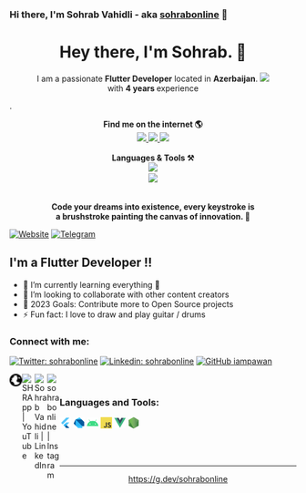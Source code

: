 ### Hi there, I'm Sohrab Vahidli - aka [sohrabonline][website] 👋

<h1 align="center">Hey there, I'm Sohrab. 👋 </h1>

<p align="center">
    I am a passionate <b>Flutter Developer</b> located in <b>Azerbaijan</b>. <img src="https://cdn.countryflags.com/thumbs/azerbaijan/flag-800.png" width=16>
    <br>
    with <b>4 years </b> experience
 
</b>.
    <br>
    <div align="center"> 
      <b>Find me on the internet 🌎</b>
      <br>
      <a href="mailto:razvansauciucc@outlook.com">
        <img src="https://img.shields.io/badge/EMAIL-333333?style=for-the-badge&logo=gmail&logoColor=blue" />
      </a>
      <a href="https://linkedin.com/in/razvansauciuc">
        <img src="https://img.shields.io/badge/LINKEDIN-333333?style=for-the-badge&logo=linkedin"/>
      </a>
      <a href="https://instagram.com/razvan.sauciuc">
        <img src="https://img.shields.io/badge/INSTAGRAM-333333?style=for-the-badge&logo=instagram" />
      </a>
    </div>
    <br>
    <div align="center">
        <b>Languages & Tools ⚒️</b>
        <br>
        <img src="https://skillicons.dev/icons?i=dart,flutter,firebase,java,cpp" /><br>
        <img src="https://skillicons.dev/icons?i=html,css,javascript,nodejs,php,mysql" /><br>
    </div>
    <br>
    <p align="center">
        <b>
            Code your dreams into existence, every keystroke is
            <br>
            a brushstroke painting the canvas of innovation. 🚀
        </b>
    </p>
</p>

[![Website](https://img.shields.io/website?label=sohrabonline&style=for-the-badge&url=https%3A%2F%2Fsohrabonline)](https://www.instagram.com/sohrabonline/)
[![Telegram](https://img.shields.io/youtube/channel/views/UC4TueF0zT9BX_RJ74EdTd0Q?style=social)](https://www.youtube.com/channel/UC4TueF0zT9BX_RJ74EdTd0Q)

## I'm a Flutter Developer !!

- 🌱 I’m currently learning everything 🤣
- 👯 I’m looking to collaborate with other content creators
- 🥅 2023 Goals: Contribute more to Open Source projects
- ⚡ Fun fact: I love to draw and play guitar / drums



### Connect with me:

[![Twitter: sohrabonline](https://img.shields.io/twitter/follow/sohrabonline?style=social)](https://twitter.com/sohrabonline)
[![Linkedin: sohrabonline](https://img.shields.io/badge/-sohrabonline-blue?style=flat-square&logo=Linkedin&logoColor=white&link=https://www.linkedin.com/in/sohrabonline/)](https://www.linkedin.com/in/sohrabonline/)
[![GitHub iampawan](https://img.shields.io/github/followers/sohrabonline?label=follow&style=social)](https://github.com/sohrabonline)

[<img align="left" alt="codeSTACKr.com" width="22px" src="https://raw.githubusercontent.com/iconic/open-iconic/master/svg/globe.svg" />][website]
[<img align="left" alt="SHRApp | YouTube" width="22px" src="https://cdn.jsdelivr.net/npm/simple-icons@v3/icons/youtube.svg" />][youtube]
[<img align="left" alt="Sohrab Vahidli | LinkedIn" width="22px" src="https://cdn.jsdelivr.net/npm/simple-icons@v3/icons/linkedin.svg" />][linkedin]
[<img align="left" alt="sohrabonline | Instagram" width="22px" src="https://cdn.jsdelivr.net/npm/simple-icons@v3/icons/instagram.svg" />][instagram]

<br />

### Languages and Tools:

<code><img height="20" src="https://raw.githubusercontent.com/github/explore/80688e429a7d4ef2fca1e82350fe8e3517d3494d/topics/flutter/flutter.png"></code>
<code><img height="20" src="https://raw.githubusercontent.com/github/explore/80688e429a7d4ef2fca1e82350fe8e3517d3494d/topics/dart/dart.png"></code>
<code><img height="20" src="https://raw.githubusercontent.com/github/explore/80688e429a7d4ef2fca1e82350fe8e3517d3494d/topics/android/android.png"></code>
<code><img height="20" src="https://raw.githubusercontent.com/github/explore/80688e429a7d4ef2fca1e82350fe8e3517d3494d/topics/javascript/javascript.png"></code>
<code><img height="20" src="https://raw.githubusercontent.com/github/explore/80688e429a7d4ef2fca1e82350fe8e3517d3494d/topics/vue/vue.png"></code>
<code><img height="20" src="https://raw.githubusercontent.com/github/explore/80688e429a7d4ef2fca1e82350fe8e3517d3494d/topics/nodejs/nodejs.png"></code>    


<br />
<br />





<div align="center">

---

https://g.dev/sohrabonline

[website]: https://codeSTACKr.com
[course]: http://vsCodeHero.com
[twitter]: https://twitter.com/codeSTACKr
[youtube]: https://youtube.com/codeSTACKr
[instagram]: https://www.instagram.com/sohrabonline/
[linkedin]: https://linkedin.com/in/codeSTACKr
[webdevplaylist]: https://www.youtube.com/playlist?list=PLkwxH9e_vrAJ0WbEsFA9W3I1W-g_BTsbt
[jsplaylist]: https://www.youtube.com/playlist?list=PLkwxH9e_vrALRJKu7wfXby3MKeflhTu6B
[cssplaylist]: https://www.youtube.com/playlist?list=PLkwxH9e_vrALSdvZuEh6gqQdmDoDIoqz4
[reactplaylist]: https://www.youtube.com/playlist?list=PLkwxH9e_vrAK4TdffpxKY3QGyHCpxFcQ0
